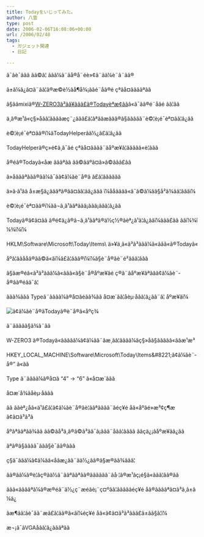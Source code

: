 ```yaml
---
title: Todayをいじってみた。
author: 八雲
type: post
date: 2006-02-06T16:08:06+00:00
url: /2006/02/48
tags:
  - ガジェット関連
  - 日記

---
```

ã¯ãè¯ããã ãã©â¦ ããã¼ã¨ãå®å¨éè»¢ã¨ãä¼è¨ã¨ãã®
  
ã±ã¼ã¿ã¤ã¨ãã¦ã®æ©è½ãå¶å¾¡ããé¨åã®é çªãå¤ããããªãã
  
ã§ããmixiã®[W-ZERO3ã³ãã¥ããã£ã®Todayèªæ¢ãã][1]ã«ã¯ãã®é¨åãé ãã¦ãã
  
ä¸ã®æ¹ã«ç§»åãã¦ããããæç¨¿ããã£ã¦ãªããæããã®ã§ããããã¨è©¦è¡é¯èª¤ãã¦ã¿ãã

è©¦è¡é¯èª¤ãã®ï¼ãTodayHelperãä½¿ã£ã¦ã¿ãã
  
TodayHelperã®ç»é¢ä¸ã¯ãé çªãå¤ãããã¨ãåºæ¥ã¦ããããã«è¦ããã
  
å®éã®Todayã«åæ ãããªãã ãã©ãäºã¤ã»ã©ããã£ãã
  
ã»åãããªããã®ãã¼ã¯âã¢ã¼ãè¨­å®â ã£ã¦ãããããã
  
ã»ã·ã¹ãã å±æ§ã¿ãããªã®ãã¤ãã¦ãã¿ããã ï¼ååãããã«ã¯ã©ã¼ãã§å²ã¾ãã¦ãããï¼

è©¦è¡é¯èª¤ãã®ï¼ãã¬ã¸ã¹ããªããã¡ããã¡ããã¦ã¿ãã
  
Todayã®ã¢ã¤ãã ã®é¢ä¿ã®ã¬ã¸ã¹ããªã®ä½ç½®ãèª¿ã¹ã¦ã¿ããï¼ããã£ãã ããï¼¾ï¼¾ï¼ï¼
  
HKLM\Software\Microsoft\Today\Items\ ä»¥ä¸ã«ã³ã³ãã­ã¼ã«ããã«ã®Todayã«
  
åºã¦ããååã®ãã©ã«ãï¼ã£ã¦ããã®ï¼ï¼ã§è¨­å®ãè¨é²ããã¦ããã
  
ã§ãæ®éã«ã³ã³ãã­ã¼ã«ããã«ã§è¨­å®åºæ¥ãé ç®ã¨ãåºæ¥ãªãâã¢ã¼ãè¨­å®âã®éãã¯â¦
  
ããã¾ããã Typeã¨ããã­ã¼ã®å¤ãéãã¾ãã å¤æ´ãã¦åèµ·åãã¦ã¿ãã¨â¦ åºæ¥ãï¼
  
![ã¢ã¼ãè¨å®ãTodayã®è¨å®ã«åºç¾][2]
  
ã¨ããããã§ã¾ã¨ãã

W-ZERO3 ã®Todayã«ããããã¼ã¢ã¼ãã¨ãæ¸ãã¦ãããã¼ãç§»åã§ããããã«ããæ¹æ³

HKEY\_LOCAL\_MACHINE\Software\Microsoft\Today\Items\&#8221;ã¢ã¼ãè¨­å®&#8221; ã«ãã
  
Type ã¨ããã­ã¼ã®å¤ã &#8220;4&#8221; -> &#8220;6&#8221; ã«å¤æ´ããã

å¤æ´å¾ãåèµ·åããã

ãã ããèª¿å­ã«ä¹ã£ã¦ã¢ã¼ãè¨­å®ãè¦ããªãããã¨ãéç¥é åã«åºãé»æ³¢ç¶æã¢ã¤ã³ã³ã
  
åºãªããªãã¾ãã ãã©ãå³ä¸ã®ã©ã³ãã¯ã¡ããã¨åãã¦ãããã ããçä¿¡ãåºæ¥ãã¿ãã
  
ãªã®ã§ãããã¯ããã§è¯ãã®ããã
  
ç§ã¯ããã¼ã¢ã¼ãã«åãæ¿ãã¨ãä½¿ãã®ã§æ®ãã¾ããâ¦
  
ãã®ãã¼ã®è¦ãç®ãä½ã¨ããªããªãã®ãã­ãããã¨ãå·¦ã®æ¹ãç¡é§ã«ããã¦ãã®ãã
  
ããã«ããããªã¼ã®æ®éã¨ä½¿ç¨æéãè¡¨ç¤ºãã¦ãããããéç¥é åã®ããããªã¤ã³ã¸ã±ã¼ã¿
  
ãæ¶ãã¦ãè¯ãã¨æã£ã¦ãã®ã«ãï¼éç¥é åã«ã¢ã¤ã³ã³ããã£ã±ãã§â¦ï¼

æ¬¡ã¯ãVGAåãã¦ã¿ãããªãã

 [1]: http://mixi.jp/view_bbs.pl?id=4327694&comm_id=369642
 [2]: http://www.ziomatrix.org/wp-content/uploads/2006/02/SCRN0002.jpg
